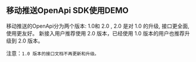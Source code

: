 ## 移动推送OpenApi SDK使用DEMO


移动推送的OpenApi分为两个版本: 1.0和 2.0 , 2.0 是对 1.0 的升级, 接口更全面, 使用更友好。
新接入用户推荐使用 2.0 版本，已经使用 1.0 版本的用户也推荐升级到 2.0 版本。

注意：`1.0 版本的接口文档不再更新和升级。`
